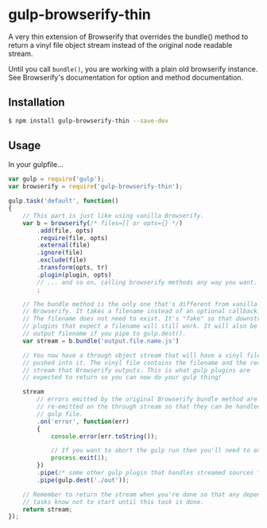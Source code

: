# gulp-browserify-thin

A very thin extension of Browserify that overrides the bundle() method to return
a vinyl file object stream instead of the original node readable stream.

Until you call `bundle()`, you are working with a plain old browserify instance.
See Browserify's documentation for option and method documentation.

## Installation

```bash
$ npm install gulp-browserify-thin --save-dev
```

## Usage

In your gulpfile...

```js
var gulp = require('gulp');
var browserify = require('gulp-browserify-thin');

gulp.task('default', function()
{
	// This part is just like using vanilla Browserify.
	var b = browserify(/* files=[] or opts={} */)
		.add(file, opts)
		.require(file, opts)
		.external(file)
		.ignore(file)
		.exclude(file)
		.transform(opts, tr)
		.plugin(plugin, opts)
		// ... and so on, calling browserify methods any way you want.
		;

	// The bundle method is the only one that's different from vanilla
	// Browserify. It takes a filename instead of an optional callback.
	// The filename does not need to exist. It's "fake" so that downstream gulp
	// plugins that expect a filename will still work. It will also be your
	// output filename if you pipe to gulp.dest().
	var stream = b.bundle('output.file.name.js')

	// You now have a through object stream that will have a vinyl file
	// pushed into it. The vinyl file contains the filename and the readable
	// stream that Browserify outputs. This is what gulp plugins are
	// expected to return so you can now do your gulp thing!

	stream
		// errors emitted by the original Browserify bundle method are
		// re-emitted on the through stream so that they can be handled in your
		// gulp file.
		.on('error', function(err)
		{
			console.error(err.toString());

			// If you want to abort the gulp run then you'll need to exit.
			process.exit(1);
		})
		.pipe(/* some other gulp plugin that handles streamed sources */)
		.pipe(gulp.dest('./out'));

	// Remember to return the stream when you're done so that any dependant
	// tasks know not to start until this task is done.
	return stream;
});
```

